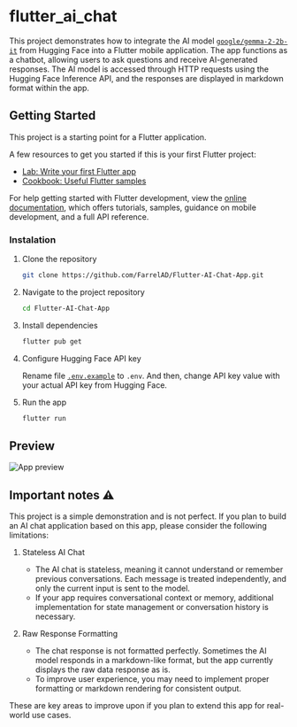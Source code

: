 # flutter_ai_chat

This project demonstrates how to integrate the AI model [`google/gemma-2-2b-it`](https://huggingface.co/google/gemma-2-2b-it) from Hugging Face into a Flutter mobile application. The app functions as a chatbot, allowing users to ask questions and receive AI-generated responses. The AI model is accessed through HTTP requests using the Hugging Face Inference API, and the responses are displayed in markdown format within the app.

## Getting Started

This project is a starting point for a Flutter application.

A few resources to get you started if this is your first Flutter project:

- [Lab: Write your first Flutter app](https://docs.flutter.dev/get-started/codelab)
- [Cookbook: Useful Flutter samples](https://docs.flutter.dev/cookbook)

For help getting started with Flutter development, view the
[online documentation](https://docs.flutter.dev/), which offers tutorials,
samples, guidance on mobile development, and a full API reference.

### Instalation

1. Clone the repository
    ```bash
   git clone https://github.com/FarrelAD/Flutter-AI-Chat-App.git
    ```
2. Navigate to the project repository
    ```bash
    cd Flutter-AI-Chat-App
    ```
3. Install dependencies
    ```bash
   flutter pub get
    ```
4. Configure Hugging Face API key

    Rename file [`.env.example`](.env.example) to `.env`. And then, change API key value with your actual API key from Hugging Face.
5. Run the app
    ```bash
   flutter run
    ```

## Preview

![App preview](docs/img/app-preview.gif)

## Important notes ⚠️

This project is a simple demonstration and is not perfect. If you plan to build an AI chat application based on this app, please consider the following limitations:

1. Stateless AI Chat
    - The AI chat is stateless, meaning it cannot understand or remember previous conversations. Each message is treated independently, and only the current input is sent to the model.
    - If your app requires conversational context or memory, additional implementation for state management or conversation history is necessary.

2. Raw Response Formatting
   - The chat response is not formatted perfectly. Sometimes the AI model responds in a markdown-like format, but the app currently displays the raw data response as is.
   - To improve user experience, you may need to implement proper formatting or markdown rendering for consistent output.

These are key areas to improve upon if you plan to extend this app for real-world use cases.


